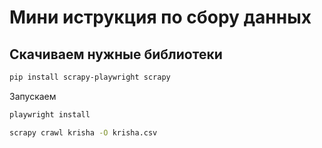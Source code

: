 # Мини иструкция по сбору данных 

## Скачиваем нужные библиотеки
```bash
pip install scrapy-playwright scrapy
```

Запускаем

```bash
playwright install
```

```bash
scrapy crawl krisha -O krisha.csv
```